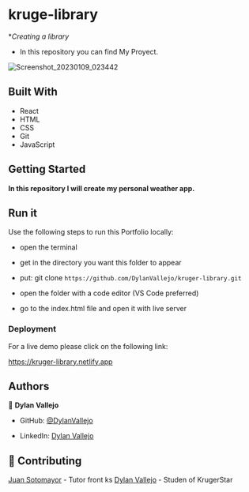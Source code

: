# kruge-library

  **Creating a library*
  
  - In this repository you can find My Proyect.


![Screenshot_20230109_023442](https://user-images.githubusercontent.com/99937413/211323785-9f80b74b-5d1f-40f6-a0b4-c1a639c55cbb.png)



## Built With
- React
- HTML
- CSS
- Git
- JavaScript

## Getting Started

**In this repository I will create my personal weather app.**

## Run it

Use the following steps to run this Portfolio locally:

- open the terminal

- get in the directory you want this folder to appear

- put: git clone `https://github.com/DylanVallejo/kruger-library.git`

- open the folder with a code editor (VS Code preferred)

- go to the index.html file and open it with live server

### Deployment

For a live demo please click on the following link:

https://kruger-library.netlify.app

## Authors

👤 **Dylan Vallejo**

- GitHub: [@DylanVallejo](https://github.com/DylanVallejo)

- LinkedIn: [Dylan Vallejo](www.linkedin.com/in/dylan-vallejo)

## 🤝 Contributing

[Juan Sotomayor](https://github.com/Juanse7793) - Tutor front ks
[Dylan Vallejo](https://github.com/DylanVallejo) - Studen of KrugerStar
